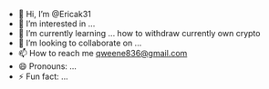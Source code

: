 - 👋 Hi, I’m @Ericak31
- 👀 I’m interested in ...
- 🌱 I’m currently learning ... how to withdraw currently own crypto 
- 💞️ I’m looking to collaborate on ...
- 📫 How to reach me qweene836@gmail.com
- 😄 Pronouns: ...
- ⚡ Fun fact: ...

<!---
Ericak31/Ericak31 is a ✨ special ✨ repository because its `README.md` (this file) appears on your GitHub profile.
You can click the Preview link to take a look at your changes.
--->
